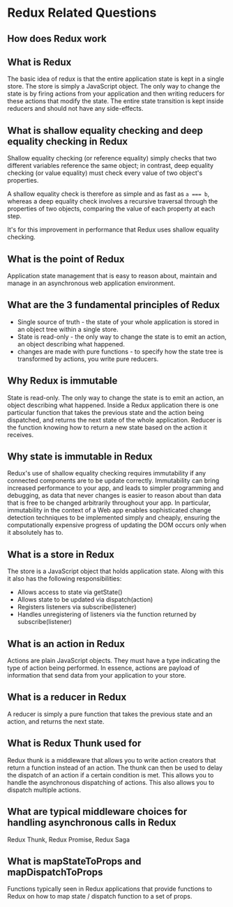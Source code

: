 # Redux Related Questions

## How does Redux work

## What is Redux

The basic idea of redux is that the entire application state is kept in a single store. The store is simply a JavaScript object. The only way to change the state is by firing actions from your application and then writing reducers for these actions that modify the state. The entire state transition is kept inside reducers and should not have any side-effects. 

## What is shallow equality checking and deep equality checking in Redux

Shallow equality checking \(or reference equality\) simply checks that two different variables reference the same object; in contrast, deep equality checking \(or value equality\) must check every value of two object's properties.  

A shallow equality check is therefore as simple and as fast as `a === b`, whereas a deep equality check involves a recursive traversal through the properties of two objects, comparing the value of each property at each step.

It's for this improvement in performance that Redux uses shallow equality checking. 

## What is the point of Redux

Application state management that is easy to reason about, maintain and manage in an asynchronous web application environment. 

## What are the 3 fundamental principles of Redux

* Single source of truth - the state of your whole application is stored in an object tree within a single store.
* State is read-only - the only way to change the state is to emit an action, an object describing what happened.
* changes are made with pure functions - to specify how the state tree is transformed by actions, you write pure reducers. 

## Why Redux is immutable

State is read-only. The only way to change the state is to emit an action, an object describing what happened. Inside a Redux application there is one particular function that takes the previous state and the action being dispatched, and returns the next state of the whole application. Reducer is the function knowing how to return a new state based on the action it receives. 

## Why state is immutable in Redux

Redux's use of shallow equality checking requires immutability if any connected components are to be update correctly. Immutability can bring increased performance to your app, and leads to simpler programming and debugging, as data that never changes is easier to reason about than data that is free to be changed arbitrarily throughout your app. In particular, immutability in the context of a Web app enables sophisticated change detection techniques to be implemented simply and cheaply, ensuring the computationally expensive progress of updating the DOM occurs only when it absolutely has to. 

## What is a store in Redux

The store is a JavaScript object that holds application state. Along with this it also has the following responsibilities:

* Allows access to state via getState\(\)
* Allows state to be updated via dispatch\(action\)
* Registers listeners via subscribe\(listener\)
* Handles unregistering of listeners via the function returned by subscribe\(listener\)

## What is an action in Redux

Actions are plain JavaScript objects. They must have a type indicating the type of action being performed. In essence, actions are payload of information that send data from your application to your store. 

## What is a reducer in Redux

A reducer is simply a pure function that takes the previous state and an action, and returns the next state. 

## What is Redux Thunk used for 

Redux thunk is a middleware that allows you to write action creators that return a function instead of an action. The thunk can then be used to delay the dispatch of an action if a certain condition is met. This allows you to handle the asynchronous dispatching of actions. This also allows you to dispatch multiple actions. 

## What are typical middleware choices for handling asynchronous calls in Redux

Redux Thunk, Redux Promise, Redux Saga

## What is mapStateToProps and mapDispatchToProps

Functions typically seen in Redux applications that provide functions to Redux on how to map state / dispatch function to a set of props. 

































